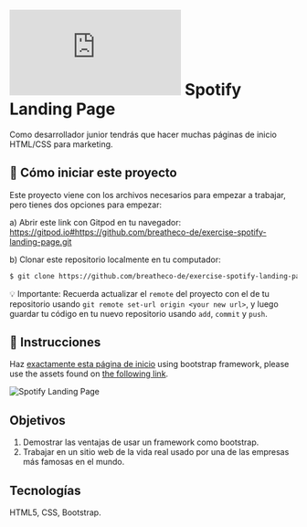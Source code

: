 # ![alt text](https://assets.breatheco.de/apis/img/images.php?blob&random&cat=icon&tags=breathecode,32)  Spotify Landing Page

Como desarrollador junior tendrás que hacer muchas páginas de inicio HTML/CSS para marketing.

## 🌱  Cómo iniciar este proyecto

Este proyecto viene con los archivos necesarios para empezar a trabajar, pero tienes dos opciones para empezar:

a) Abrir este link con Gitpod en tu navegador: https://gitpod.io#https://github.com/breatheco-de/exercise-spotify-landing-page.git

b) Clonar este repositorio localmente en tu computador:
```sh
$ git clone https://github.com/breatheco-de/exercise-spotify-landing-page.git
```

💡 Importante: Recuerda actualizar el `remote` del proyecto con el de tu repositorio usando `git remote set-url origin <your new url>`, y luego guardar tu código en tu nuevo repositorio usando `add`, `commit` y `push`.


## 📝 Instrucciones
Haz [exactamente esta página de inicio](https://github.com/breatheco-de/exercise-spotify-landing-page/blob/master/preview.png?raw=true) using bootstrap framework, please use the assets found on [the following link](https://github.com/breatheco-de/exercise-spotify-landing-page/blob/master/assets.zip?raw=true).

![Spotify Landing Page](https://github.com/breatheco-de/exercise-spotify-landing-page/blob/master/preview.png?raw=true)

## Objetivos

1. Demostrar las ventajas de usar un framework como bootstrap.
2. Trabajar en un sitio web de la vida real usado por una de las empresas más famosas en el mundo.

## Tecnologías

HTML5, CSS, Bootstrap.
